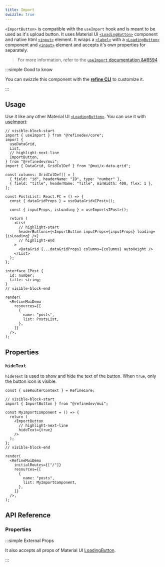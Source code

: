 ```yaml
---
title: Import
swizzle: true
---
```


`<ImportButton>` is compatible with the `useImport` hook and is meant to be used as it's upload button. It uses Material UI [`<LoadingButton>`][button] component and native html [`<input>`](https://developer.mozilla.org/en-US/docs/Web/HTML/Element/input) element. It wraps a [`<label>`](https://developer.mozilla.org/en-US/docs/Web/HTML/Element/label) with a [`<LoadingButton>`][button] component and [`<input>`](https://developer.mozilla.org/en-US/docs/Web/HTML/Element/input) element and accepts it's own properties for separately.

> For more information, refer to the [`useImport` documentation &#8594][useimport]

:::simple Good to know

You can swizzle this component with the [**refine CLI**](/docs/packages/list-of-packages) to customize it.

:::

## Usage

Use it like any other Material UI [`<LoadingButton>`][button]. You can use it with [useImport][useimport]:

```tsx live url=http://localhost:3000/posts previewHeight=340px
// visible-block-start
import { useImport } from "@refinedev/core";
import {
  useDataGrid,
  List,
  // highlight-next-line
  ImportButton,
} from "@refinedev/mui";
import { DataGrid, GridColDef } from "@mui/x-data-grid";

const columns: GridColDef[] = [
  { field: "id", headerName: "ID", type: "number" },
  { field: "title", headerName: "Title", minWidth: 400, flex: 1 },
];

const PostsList: React.FC = () => {
  const { dataGridProps } = useDataGrid<IPost>();

  const { inputProps, isLoading } = useImport<IPost>();

  return (
    <List
      // highlight-start
      headerButtons={<ImportButton inputProps={inputProps} loading={isLoading} />}
      // highlight-end
    >
      <DataGrid {...dataGridProps} columns={columns} autoHeight />
    </List>
  );
};

interface IPost {
  id: number;
  title: string;
}
// visible-block-end

render(
  <RefineMuiDemo
    resources={[
      {
        name: "posts",
        list: PostsList,
      },
    ]}
  />,
);
```

## Properties

### `hideText`

`hideText` is used to show and hide the text of the button. When `true`, only the button icon is visible.

```tsx live disableScroll previewHeight=120px
const { useRouterContext } = RefineCore;

// visible-block-start
import { ImportButton } from "@refinedev/mui";

const MyImportComponent = () => {
  return (
    <ImportButton
      // highlight-next-line
      hideText={true}
    />
  );
};
// visible-block-end

render(
  <RefineMuiDemo
    initialRoutes={["/"]}
    resources={[
      {
        name: "posts",
        list: MyImportComponent,
      },
    ]}
  />,
);
```

## API Reference

### Properties

<PropsTable module="@refinedev/mui/ImportButton" />

:::simple External Props

It also accepts all props of Material UI [LoadingButton](https://mui.com/material-ui/api/loading-button/#main-content).

:::

[button]: https://mui.com/material-ui/api/loading-button/#main-content
[useimport]: /docs/core/hooks/utilities/use-import
